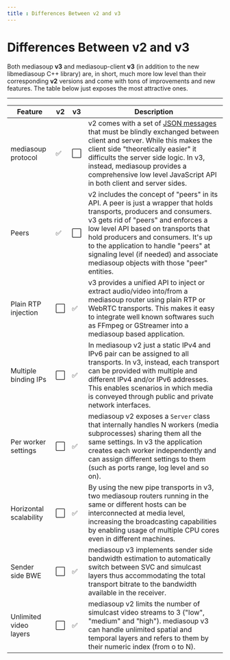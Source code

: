 ```yaml
---
title : Differences Between v2 and v3
---
```



# Differences Between v2 and v3

Both mediasoup **v3** and mediasoup-client **v3** (in addition to the new libmediasoup C++ library) are, in short, much more low level than their corresponding **v2** versions and come with tons of improvements and new features. The table below just exposes the most attractive ones.

----

<div markdown="1" class="table-wrapper L1-small L4">

Feature                 | v2 | v3 | Description
----------------------- | -- | -- | -------------------------------
mediasoup protocol      | ✅ | ⬜️ | v2 comes with a set of [JSON messages](https://mediasoup.org/documentation/v2/mediasoup-protocol/) that must be blindly exchanged between client and server. While this makes the client side "theoretically easier" it difficults the server side logic. In v3, instead, mediasoup provides a comprehensive low level JavaScript API in both client and server sides.
Peers                   | ✅ | ⬜️ | v2 includes the concept of "peers" in its API. A peer is just a wrapper that holds transports, producers and consumers. v3 gets rid of "peers" and enforces a low level API based on transports that hold producers and consumers. It's up to the application to handle "peers" at signaling level (if needed) and associate mediasoup objects with those "peer" entities.
Plain RTP injection     | ⬜️ | ✅ | v3 provides a unified API to inject or extract audio/video into/from a mediasoup router using plain RTP or WebRTC transports. This makes it easy to integrate well known softwares such as FFmpeg or GStreamer into a mediasoup based application.
Multiple binding IPs    | ⬜️ | ✅ | In mediasoup v2 just a static IPv4 and IPv6 pair can be assigned to all transports. In v3, instead, each transport can be provided with multiple and different IPv4 and/or IPv6 addresses. This enables scenarios in which media is conveyed through public and private network interfaces.
Per worker settings     | ⬜️ | ✅ | mediasoup v2 exposes a `Server` class that internally handles N workers (media subprocesses) sharing them all the same settings. In v3 the application creates each worker independently and can assign different settings to them (such as ports range, log level and so on).
Horizontal scalability  | ⬜️ | ✅ | By using the new pipe transports in v3, two mediasoup routers running in the same or different hosts can be interconnected at media level, increasing the broadcasting capabilities by enabling usage of multiple CPU cores even in different machines.
Sender side BWE         | ⬜️ | ✅ | mediasoup v3 implements sender side bandwidth estimation to automatically switch between SVC and simulcast layers thus accommodating the total transport bitrate to the bandwidth available in the receiver.
Unlimited video layers  | ⬜️ | ✅ | mediasoup v2 limits the number of simulcast video streams to 3 ("low", "medium" and "high"). mediasoup v3 can handle unlimited spatial and temporal layers and refers to them by their numeric index (from o to N).

</div>
